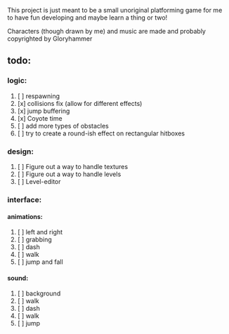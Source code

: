 This project is just meant to be a small unoriginal platforming game
for me to have fun developing and maybe learn a thing or two! 


Characters (though drawn by me) and music are made and probably copyrighted by Gloryhammer

## todo:

### logic:
1. [ ] respawning
2. [x] collisions fix (allow for different effects)
3. [x] jump buffering
4. [x] Coyote time
5. [ ] add more types of obstacles
6. [ ] try to create a round-ish effect on rectangular hitboxes

### design:
1. [ ] Figure out a way to handle textures 
2. [ ] Figure out a way to handle levels
3. [ ] Level-editor

### interface:

#### animations:
1. [ ] left and right        
2. [ ] grabbing             
3. [ ] dash                 
4. [ ] walk                    
5. [ ] jump and fall    

#### sound:
1. [ ] background  
2. [ ] walk   
3. [ ] dash    
4. [ ] walk        
5. [ ] jump      
